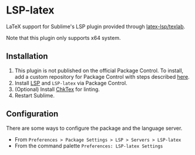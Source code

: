 # LSP-latex

LaTeX support for Sublime's LSP plugin provided through [latex-lsp/texlab](https://github.com/latex-lsp/texlab).

Note that this plugin only supports x64 system.

## Installation

1. This plugin is not published on the official Package Control.
   To install, add a custom repository for Package Control with steps described [here](https://github.com/jfcherng-sublime/ST-my-package-control/blob/master/README.md#usage).
1. Install [LSP](https://packagecontrol.io/packages/LSP) and `LSP-latex` via Package Control.
1. (Optional) Install [ChkTex](https://ctan.org/tex-archive/support/chktex) for linting.
1. Restart Sublime.

## Configuration

There are some ways to configure the package and the language server.

- From `Preferences > Package Settings > LSP > Servers > LSP-latex`
- From the command palette `Preferences: LSP-latex Settings`
